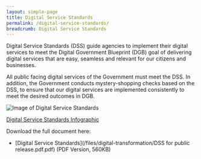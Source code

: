 ```yaml
---
layout: simple-page
title: Digital Service Standards
permalink: /digital-service-standards/
breadcrumb: Digital Service Standards
---
```

Digital Service Standards (DSS) guide agencies to implement their digital services to meet the Digital Government Blueprint (DGB) goal of delivering digital services that are easy, seamless and relevant for our citizens and businesses.

All public facing digital services of the Government must meet the DSS.  In addition, the Government conducts mystery-shopping checks based on the DSS, to ensure that our digital services are implemented consistently to meet the desired outcomes in DGB.

![Image of Digital Service Standards]({{site.baseurl}}/images/digital-transformation/GovTech_DSS_Summary_Infographic_Ver3.1_ip03_021018.png)


[Digital Service Standards Infographic](/files/digital-transformation/GovTech_DSS_Summary_Infographic_2Oct2018.pdf)


Download the full document here:

- [Digital Service Standards](/files/digital-transformation/DSS for public release.pdf.pdf) (PDF Version, 560KB)

